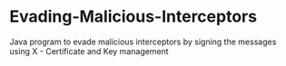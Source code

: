 # Evading-Malicious-Interceptors
Java program to evade malicious interceptors by signing the messages using X - Certificate and Key management 

